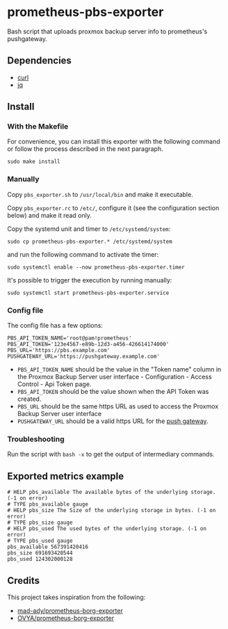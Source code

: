 # prometheus-pbs-exporter

Bash script that uploads proxmox backup server info to prometheus's pushgateway.

## Dependencies

- [curl](https://curl.se/)
- [jq](https://stedolan.github.io/jq/)

## Install

### With the Makefile

For convenience, you can install this exporter with the following command or follow the process described in the next paragraph.

```
sudo make install
```

### Manually

Copy `pbs_exporter.sh` to `/usr/local/bin` and make it executable.

Copy `pbs_exporter.rc` to `/etc/`, configure it (see the configuration section below) and make it read only.

Copy the systemd unit and timer to `/etc/systemd/system`:

```
sudo cp prometheus-pbs-exporter.* /etc/systemd/system
```

and run the following command to activate the timer:

```
sudo systemctl enable --now prometheus-pbs-exporter.timer
```

It's possible to trigger the execution by running manually:

```
sudo systemctl start prometheus-pbs-exporter.service
```

### Config file

The config file has a few options:

```
PBS_API_TOKEN_NAME='root@pam!prometheus'
PBS_API_TOKEN='123e4567-e89b-12d3-a456-426614174000'
PBS_URL='https://pbs.example.com'
PUSHGATEWAY_URL='https://pushgateway.example.com'
```

- `PBS_API_TOKEN_NAME` should be the value in the "Token name" column in the Proxmox Backup Server user interface - Configuration - Access Control - Api Token page.
- `PBS_API_TOKEN` should be the value shown when the API Token was created.
- `PBS_URL` should be the same https URL as used to access the Proxmox Backup Server user interface
- `PUSHGATEWAY_URL` should be a valid https URL for the [push gateway](https://github.com/prometheus/pushgateway).

### Troubleshooting

Run the script with `bash -x` to get the output of intermediary commands.

## Exported metrics example

```
# HELP pbs_available The available bytes of the underlying storage. (-1 on error)
# TYPE pbs_available gauge
# HELP pbs_size The Size of the underlying storage in bytes. (-1 on error)
# TYPE pbs_size gauge
# HELP pbs_used The used bytes of the underlying storage. (-1 on error)
# TYPE pbs_used gauge
pbs_available 567391420416
pbs_size 691693420544
pbs_used 124302000128
```

## Credits

This project takes inspiration from the following:

- [mad-ady/prometheus-borg-exporter](https://github.com/mad-ady/prometheus-borg-exporter)
- [OVYA/prometheus-borg-exporter](https://github.com/OVYA/prometheus-borg-exporter)
